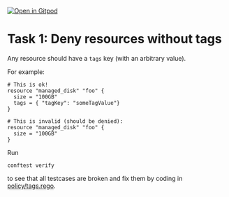 [![Open in Gitpod](https://gitpod.io/button/open-in-gitpod.svg)](https://gitpod.io/#https://github.com/neiser/conftest-terraform-demo/tree/demo/01-tags)

# Task 1: Deny resources without tags

Any resource should have a `tags` key (with an arbitrary value). 

For example:
```hcl
# This is ok!
resource "managed_disk" "foo" {
  size = "100GB"
  tags = { "tagKey": "someTagValue"}
}

# This is invalid (should be denied):
resource "managed_disk" "foo" {
  size = "100GB"
}
```

Run 
```shell
conftest verify
```
to see that all testcases are broken and fix them by coding in [policy/tags.rego](policy/tags.rego).